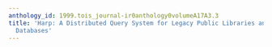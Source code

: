 ```yaml
---
anthology_id: 1999.tois_journal-ir0anthology0volumeA17A3.3
title: 'Harp: A Distributed Query System for Legacy Public Libraries and Structured
  Databases'
---
```

